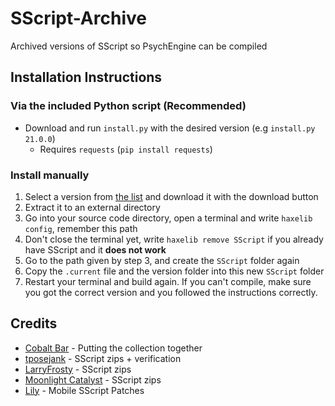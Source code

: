 # SScript-Archive

Archived versions of SScript so PsychEngine can be compiled

## Installation Instructions

### Via the included Python script (Recommended)
- Download and run `install.py` with the desired version (e.g `install.py 21.0.0`)
  - Requires `requests` (`pip install requests`)

### Install manually
1. Select a version from [the list](https://github.com/CobaltBar/SScript-Archive/tree/main/archives) and download it with the download button
2. Extract it to an external directory
3. Go into your source code directory, open a terminal and write `haxelib config`, remember this path
4. Don't close the terminal yet, write `haxelib remove SScript` if you already have SScript and it **does not work**
5. Go to the path given by step 3, and create the `SScript` folder again
6. Copy the `.current` file and the version folder into this new `SScript` folder
7. Restart your terminal and build again. If you can't compile, make sure you got the correct version and you followed the instructions correctly.

## Credits

- [Cobalt Bar](https://cobaltbar.github.io/) - Putting the collection together
- [tposejank](https://tposejank.carrd.co/) - SScript zips + verification
- [LarryFrosty](https://www.youtube.com/@larryfrosty) - SScript zips
- [Moonlight Catalyst](https://mooniecat.carrd.co/) - SScript zips
- [Lily](https://mcagabe19.pages.gay/) - Mobile SScript Patches
